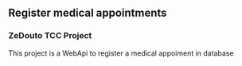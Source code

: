 ## Register medical appointments
### ZeDouto TCC Project

This project is a WebApi to register a medical appoiment in database